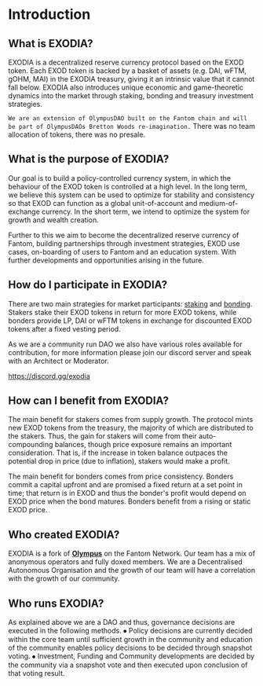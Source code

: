 # Introduction

## What is EXODIA?

EXODIA is a decentralized reserve currency protocol based on the EXOD token. Each EXOD token is backed by a basket of assets (e.g. DAI, wFTM, gOHM, MAI) in the EXODIA treasury, giving it an intrinsic value that it cannot fall below. EXODIA also introduces unique economic and game-theoretic dynamics into the market through staking, bonding and treasury investment strategies.

`We are an extension of OlympusDAO built on the Fantom chain and will be part of OlympusDAOs Bretton Woods re-imagination.`
There was no team allocation of tokens, there was no presale.


## What is the purpose of EXODIA?

Our goal is to build a policy-controlled currency system, in which the behaviour of the EXOD token is controlled at a high level. In the long term, we believe this system can be used to optimize for stability and consistency so that EXOD can function as a global unit-of-account and medium-of-exchange currency. In the short term, we intend to optimize the system for growth and wealth creation.

Further to this we aim to become the decentralized reserve currency of Fantom, building partnerships through investment strategies, EXOD use cases, on-boarding of users to Fantom and an education system. With further developments and opportunities arising in the future.

## How do I participate in EXODIA?

There are two main strategies for market participants: [staking](using-the-website/stake-your-exod.md) and [bonding](using-the-website/purchase-a-bond/). Stakers stake their EXOD tokens in return for more EXOD tokens, while bonders provide LP, DAI or wFTM tokens in exchange for discounted EXOD tokens after a fixed vesting period.

As we are a community run DAO we also have various roles available for contribution, for more information please join our discord server and speak with an Architect or Moderator.

https://discord.gg/exodia

## How can I benefit from EXODIA?

The main benefit for stakers comes from supply growth. The protocol mints new EXOD tokens from the treasury, the majority of which are distributed to the stakers. Thus, the gain for stakers will come from their auto-compounding balances, though price exposure remains an important consideration. That is, if the increase in token balance outpaces the potential drop in price (due to inflation), stakers would make a profit.

The main benefit for bonders comes from price consistency. Bonders commit a capital upfront and are promised a fixed return at a set point in time; that return is in EXOD and thus the bonder's profit would depend on EXOD price when the bond matures. Bonders benefit from a rising or static EXOD price.

## Who created EXODIA?

EXODIA is a fork of [**Olympus**](https://www.olympusdao.finance) on the Fantom Network. Our team has a mix of anonymous operators and fully doxed members.
We are a Decentralised Autonomous Organisation and the growth of our team will have a correlation with the growth of our community.

## Who runs EXODIA?

As explained above we are a DAO and thus, governance decisions are executed in the following methods.
  ⦁	Policy decisions are currently decided within the core team until sufficient growth in the community and education of the community enables policy decisions to be decided through snapshot voting.
  ⦁	Investment, Funding and Community developments are decided by the community via a snapshot vote and then executed upon conclusion of that voting result.
